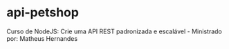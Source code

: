 # api-petshop
Curso de NodeJS: Crie uma API REST padronizada e escalável - Ministrado por:  Matheus Hernandes
